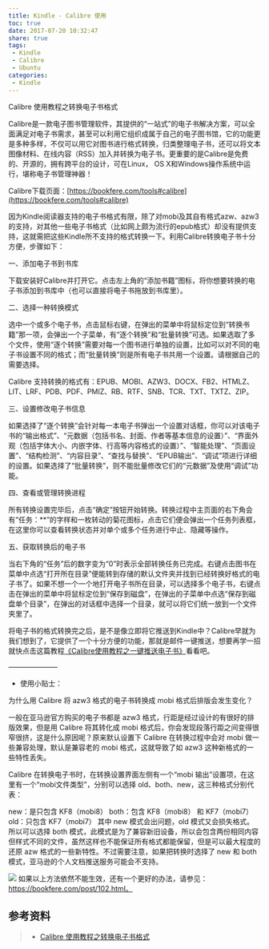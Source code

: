 ```yaml
---
title: Kindle - Calibre 使用
toc: true
date: 2017-07-20 10:32:47
share: true
tags:
 - Kindle
 - Calibre
 - Ubuntu
categories:
 - Kindle
---
```


Calibre 使用教程之转换电子书格式

Calibre是一款电子图书管理软件，其提供的“一站式”的电子书解决方案，可以全面满足对电子书需求，甚至可以利用它组织成属于自己的电子图书馆，它的功能更是多种多样，不仅可以用它对图书进行格式转换，归类整理电子书，还可以将文本图像材料、在线内容（RSS）加入并转换为电子书。更重要的是Calibre是免费的、开源的，拥有跨平台的设计，可在Linux， OS X和Windows操作系统中运行，堪称电子书管理神器！

Calibre下载页面：[https://bookfere.com/tools#calibre](https://bookfere.com/tools#calibre)

因为Kindle阅读器支持的电子书格式有限，除了对mobi及其自有格式azw、azw3的支持，对其他一些电子书格式（比如网上颇为流行的epub格式）却没有提供支持，这就需把这些Kindle所不支持的格式转换一下。利用Calibre转换电子书十分方便，步骤如下：


一、添加电子书到书库

下载安装好Calibre并打开它。点击左上角的“添加书籍”图标，将你想要转换的电子书添加到书库中（也可以直接将电子书拖放到书库里）。

二、选择一种转换模式

选中一个或多个电子书，点击鼠标右键，在弹出的菜单中将鼠标定位到“转换书籍”那一项，会弹出一个子菜单，有“逐个转换”和“批量转换”可选。如果选取了多个文件，使用“逐个转换”需要对每一个图书进行单独的设置，比如可以对不同的电子书设置不同的格式；而“批量转换”则是所有电子书共用一个设置。请根据自己的需要选择。

Calibre 支持转换的格式有：EPUB、MOBI、AZW3、DOCX、FB2、HTMLZ、LIT、LRF、PDB、PDF、PMIZ、RB、RTF、SNB、TCR、TXT、TXTZ、ZIP。

三、设置修改电子书信息

如果选择了“逐个转换”会针对每一本电子书弹出一个设置对话框，你可以对该电子书的“输出格式”、“元数据（包括书名、封面、作者等基本信息的设置）”、“界面外观（包括字体大小、内嵌字体、行高等内容格式的设置）”、“智能处理”、“页面设置”、“结构检测”、“内容目录”、“查找与替换”、“EPUB输出”、“调试”项进行详细的设置。如果选择了“批量转换”，则不能批量修改它们的“元数据”及使用“调试”功能。

四、查看或管理转换进程

所有转换设置完毕后，点击“确定”按钮开始转换。转换过程中主页面的右下角会有“任务：**”的字样和一枚转动的菊花图标，点击它们便会弹出一个任务列表框，在这里你可以查看转换状态并对单个或多个任务进行中止、隐藏等操作。

五、获取转换后的电子书

当右下角的“任务”后的数字变为“0”时表示全部转换任务已完成。右键点击图书在菜单中点选“打开所在目录”便能转到存储的默认文件夹并找到已经转换好格式的电子书了。如果不想一个一个地打开电子书所在目录，可以选择多个电子书，右键点击在弹出的菜单中将鼠标定位到“保存到磁盘”，在弹出的子菜单中点选“保存到磁盘单个目录”，在弹出的对话框中选择一个目录，就可以将它们统一放到一个文件夹里了。

将电子书的格式转换完之后，是不是像立即将它推送到Kindle中？Calibre早就为我们想到了，它提供了一个十分方便的功能，那就是邮件一键推送，想要再学一招就快点击这篇教程[《Calibre使用教程之一键推送电子书》](https://bookfere.com/post/11.html)看看吧。

———————

* 使用小贴士：

为什么用 Calibre 将 azw3 格式的电子书转换成 mobi 格式后排版会发生变化？

一般在亚马逊官方购买的电子书都是 azw3 格式，行距是经过设计的有很好的排版效果，但是用 Calibre 将其转化成 mobi 格式后，你会发现段落行距之间变得很窄很挤，这是什么原因呢？原来默认设置下 Calibre 在转换过程中会对 mobi 做一些兼容处理，默认是兼容老的 mobi 格式，这就导致了如 azw3 这种新格式的一些特性丢失。

Calibre 在转换电子书时，在转换设置界面左侧有一个“mobi 输出”设置项，在这里有一个“mobi文件类型”，分别可以选择 old、both、new，这三种格式分别代表：

new：是只包含 KF8（mobi8）
both：包含 KF8（mobi8） 和 KF7（mobi7）
old：只包含 KF7（mobi7）
其中 new 模式会出问题，old 模式又会损失格式。所以可以选择 both 模式，此模式是为了兼容新旧设备，所以会包含两份相同内容但样式不同的文件，虽然这样也不能保证所有格式都能保留，但是可以最大程度的还原 azw 格式的一些新特性。不过需要注意，如果把转换时选择了 new 和 both 模式，亚马逊的个人文档推送服务可能会不支持。

![](http://static.golangtab.com/images/2017-08/calibre-mobi.png)
如果以上方法依然不能生效，还有一个更好的办法，请参见：https://bookfere.com/post/102.html。


## 参考资料
> - [Calibre 使用教程之转换电子书格式](https://bookfere.com/post/10.html)
